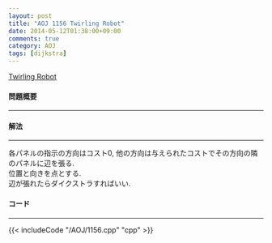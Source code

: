 ```yaml
---
layout: post
title: "AOJ 1156 Twirling Robot"
date: 2014-05-12T01:38:00+09:00
comments: true
category: AOJ
tags: [dijkstra]
---
```


[Twirling Robot](http://judge.u-aizu.ac.jp/onlinejudge/description.jsp?id=1156)

#### 問題概要

****

#### 解法

****

各パネルの指示の方向はコスト0, 他の方向は与えられたコストでその方向の隣のパネルに辺を張る.   
位置と向きを点とする.   
辺が張れたらダイクストラすればいい.   

#### コード

****

{{< includeCode "/AOJ/1156.cpp" "cpp" >}}

